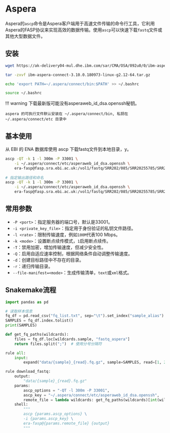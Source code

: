 # Aspera

Aspera的`ascp`命令是Aspera客户端用于高速文件传输的命令行工具，它利用Aspera的FASP协议来实现高效的数据传输。使用`ascp`可以快速下载`fastq`文件或其他大型数据文件。

## 安装

```bash
wget https://ak-delivery04-mul.dhe.ibm.com/sar/CMA/OSA/092u0/0/ibm-aspera-connect-3.10.0.180973-linux-g2.12-64.tar.gz

tar -zxvf ibm-aspera-connect-3.10.0.180973-linux-g2.12-64.tar.gz

echo 'export PATH=~/.aspera/connect/bin:$PATH' >> ~/.bashrc

source ~/.bashrc

```
!!! warning
    下载最新版可能没有asperaweb_id_dsa.openssh秘钥。

    aspera 的可执行文件默认安装在 ~/.aspera/connect/bin, 私钥在 ~/.aspera/connect/etc 目录中

## 基本使用

从 EBI 的 ENA 数据库使用 ascp 下载fastq文件到本地目录，y。

```bash
ascp -QT -k 1 -l 300m -P 33001 \
    -i ~/.aspera/connect/etc/asperaweb_id_dsa.openssh \
    era-fasp@fasp.sra.ebi.ac.uk:/vol1/fastq/SRR202/085/SRR20255785/SRR20255785_1.fastq.gz ./
    
# 指定输出路径和命名
ascp -QT -k 1 -l 300m -P 33001 \
    -i ~/.aspera/connect/etc/asperaweb_id_dsa.openssh \
    era-fasp@fasp.sra.ebi.ac.uk:/vol1/fastq/SRR202/085/SRR20255785/SRR20255785_1.fastq.gz ~/data/sample_1.fq.gz
```



## 常用参数

- `-P <port>`：指定服务器的端口号，默认是33001。
- `-i <private_key_file>`：指定用于身份验证的私钥文件路径。
- `-l <rate>`：限制传输速度，例如`100M`代表100 Mbps。
- `-k <mode>`：设置断点续传模式，`1`启用断点续传。
- `-T`：禁用加密，增加传输速度，但减少安全性。
- `-Q`：启用自适应速率控制，根据网络条件自动调整传输速度。
- `-d`：创建目标路径中不存在的目录。
- `-r`：递归传输目录。
- `--file-manifest=<mode>`：生成传输清单，`text`或`xml`格式。

## Snakemake流程

```py
import pandas as pd

# 读取样本信息
fq_df = pd.read_csv("fq_list.txt", sep="\t").set_index("sample_alias")
SAMPLES = fq_df.index.tolist()
print(SAMPLES)

def get_fq_paths(wildcards):
    files = fq_df.loc[wildcards.sample, "fastq_aspera"]
    return files.split(";")  # 使用分号分隔符

rule all:
    input:
        expand("data/{sample}_{read}.fq.gz", sample=SAMPLES, read=[1, 2])

rule download_fastq:
    output:
        "data/{sample}_{read}.fq.gz"
    params:
        ascp_options = "-QT -l 300m -P 33001",
        ascp_key = "~/.aspera/connect/etc/asperaweb_id_dsa.openssh",
        remote_file = lambda wildcards: get_fq_paths(wildcards)[int(wildcards.read)-1].strip()
    shell:
        """
        ascp {params.ascp_options} \
        -i {params.ascp_key} \
        era-fasp@{params.remote_file} {output}
        """
```

